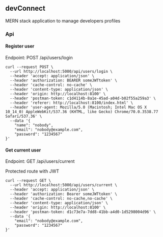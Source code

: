 ## devConnect

MERN stack application to manage developers profiles

### Api

#### Register user

Endpoint: POST /api/users/login

```
curl --request POST \
  --url http://localhost:5000/api/users/login \
  --header 'accept: application/json' \
  --header 'authorization: BEARER someJWTtoken' \
  --header 'cache-control: no-cache' \
  --header 'content-type: application/json' \
  --header 'origin: http://localhost:8100' \
  --header 'postman-token: c1d4114b-8a1e-45ad-a04d-b02f55a259a3' \
  --header 'referer: http://localhost:8100/index.html' \
  --header 'user-agent: Mozilla/5.0 (Macintosh; Intel Mac OS X 10_14_0) AppleWebKit/537.36 (KHTML, like Gecko) Chrome/70.0.3538.77 Safari/537.36' \
  --data '{
	"name": "nobody",
	"email": "nobody@example.com",
	"password": "1234567"
}'
```

#### Get current user

Endpoint: GET /api/users/current

Protected route with JWT

```
curl --request GET \
  --url http://localhost:5000/api/users/current \
  --header 'accept: application/json' \
  --header 'authorization: Bearer someJWTtoken' \
  --header 'cache-control: no-cache,no-cache' \
  --header 'content-type: application/json' \
  --header 'origin: http://localhost:8100' \
  --header 'postman-token: d1c73e7a-7dd8-41bb-a4d0-1d5298004d96' \
  --data '{
	"email": "nobody@example.com",
	"password": "1234567"
}'
```
